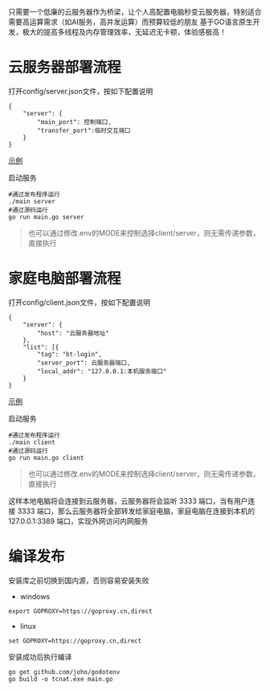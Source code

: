 只需要一个低廉的云服务器作为桥梁，让个人高配置电脑秒变云服务器，特别适合需要高运算需求（如AI服务，高并发运算）而预算较低的朋友
基于GO语言原生开发，极大的提高多线程及内存管理效率，无延迟无卡顿，体验感极高！

# 云服务器部署流程
打开config/server.json文件，按如下配置说明
```
{
    "server": {
        "main_port": 控制端口,
        "transfer_port":临时交互端口
    }
}
```

[示例](config/server.json)

启动服务


```
#通过发布程序运行
./main server
#通过源码运行
go run main.go server
```
> 也可以通过修改.env的MODE来控制选择client/server，则无需传递参数，直接执行

# 家庭电脑部署流程
打开config/client.json文件，按如下配置说明
```
{
    "server": {
        "host": "云服务器地址"
    },
    "list": [{
        "tag": "bt-login",
        "server_port": 云服务器端口,
        "local_addr": "127.0.0.1:本机服务端口"
    }
}
```
[示例](config/client.json)


启动服务
```
#通过发布程序运行
./main client
#通过源码运行
go run main.go client
```
> 也可以通过修改.env的MODE来控制选择client/server，则无需传递参数，直接执行


这样本地电脑将会连接到云服务器，云服务器将会监听 3333 端口，当有用户连接 3333 端口，那么云服务器将全部转发给家庭电脑，家庭电脑在连接到本机的 127.0.0.1:3389 端口，实现外网访问内网服务



# 编译发布
安装库之前切换到国内源，否则容易安装失败
- windows
```
export GOPROXY=https://goproxy.cn,direct

```
- linux
```
set GOPROXY=https://goproxy.cn,direct
```
安装成功后执行编译
```
go get github.com/joho/godotenv
go build -o tcnat.exe main.go
```

